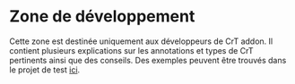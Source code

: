 # Zone de développement

Cette zone est destinée uniquement aux développeurs de CrT addon. Il contient plusieurs explications sur les annotations et types de CrT pertinents ainsi que des conseils. Des exemples peuvent être trouvés dans le projet de test [ici](https://github.com/jaredlll08/CraftTweaker/tree/1.12/CraftTweaker2-MC1120-Tests).